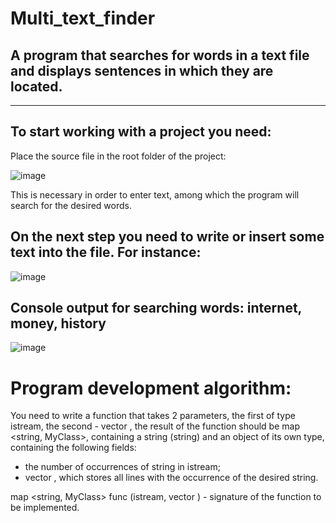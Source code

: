 # Multi_text_finder
## A program that searches for words in a text file and displays sentences in which they are located.

---

## To start working with a project you need:

Place the source file in the root folder of the project:

![image](https://user-images.githubusercontent.com/81817789/113759994-68eb5b80-971e-11eb-86e1-61d3556ffd2b.png)

This is necessary in order to enter text, among which the program will search for the desired words.

## On the next step you need to write or insert some text into the file. For instance:

![image](https://user-images.githubusercontent.com/81817789/113760985-9684d480-971f-11eb-8726-d8470d5a1473.png)

## Console output for searching words: internet, money, history

![image](https://user-images.githubusercontent.com/81817789/113761754-7efa1b80-9720-11eb-9a35-cd9a534efc9b.png)

# Program development algorithm:

You need to write a function that takes 2 parameters, the first of type istream, the second - vector <string> , the result of the function should be map <string, MyClass>, containing a string (string) and an object of its own type, containing the following fields:
  - the number of occurrences of string in istream;
  - vector <string>, which stores all lines with the occurrence of the desired string.
 
 map <string, MyClass> func (istream, vector <string>) - signature of the function to be implemented.
  
